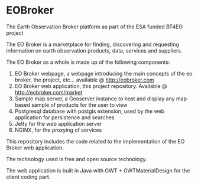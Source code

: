# EOBroker
The Earth Observation Broker platform as part of the ESA funded BT4EO project

The EO Broker is a marketplace for finding, discovering and requesting information on earth observation products, data, services and suppliers.

The EO Broker as a whole is made up of the following components:
1) EO Broker webpage, a webpage introducing the main concepts of the eo broker, the project, etc... available @ http://eobroker.com
2) EO Broker web application, this project repository. Available @ http://eobroker.com/market
3) Sample map server, a Geoserver instance to host and display any map based sample of products for the user to view
4) Postgresql database with postgis extension, used by the web application for persistence and searches
5) Jetty for the web application server
6) NGINX, for the proxying of services

This repository includes the code related to the implementation of the EO Broker web application.

The technology used is free and open source technology.

The web application is built in Java with GWT + GWTMaterialDesign for the client coding part.
